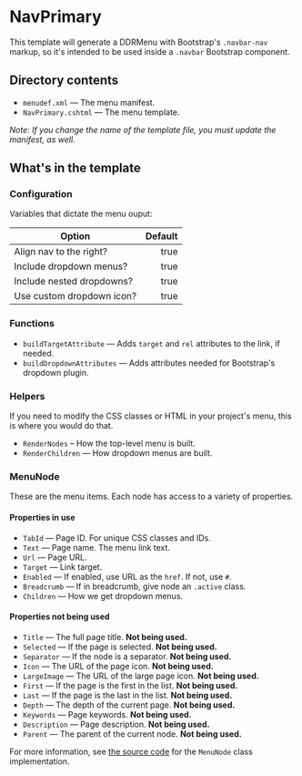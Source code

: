 # NavPrimary

This template will generate a DDRMenu with Bootstrap's `.navbar-nav` markup, so it's intended to be used inside a `.navbar` Bootstrap component.

## Directory contents

- `menudef.xml` — The menu manifest.
- `NavPrimary.cshtml` — The menu template.

_Note: If you change the name of the template file, you must update the manifest, as well._

## What's in the template

### Configuration

Variables that dictate the menu ouput:

| Option                    | Default |
| ------------------------- | ------: |
| Align nav to the right?   |    true |
| Include dropdown menus?   |    true |
| Include nested dropdowns? |    true |
| Use custom dropdown icon? |    true |

### Functions

- `buildTargetAttribute` — Adds `target` and `rel` attributes to the link, if needed.
- `buildDropdownAttributes` — Adds attributes needed for Bootstrap's dropdown plugin.

### Helpers

If you need to modify the CSS classes or HTML in your project's menu, this is where you would do that.

- `RenderNodes` – How the top-level menu is built.
- `RenderChildren` — How dropdown menus are built.

### MenuNode

These are the menu items. Each node has access to a variety of properties.

#### Properties in use

- `TabId` — Page ID. For unique CSS classes and IDs.
- `Text` — Page name. The menu link text.
- `Url` — Page URL.
- `Target` — Link target.
- `Enabled` — If enabled, use URL as the `href`. If not, use `#`.
- `Breadcrumb` — If in breadcrumb, give node an `.active` class.
- `Children` — How we get dropdown menus.

#### Properties not being used

- `Title` — The full page title. **Not being used.**
- `Selected` — If the page is selected. **Not being used.**
- `Separator` — If the node is a separator. **Not being used.**
- `Icon` — The URL of the page icon. **Not being used.**
- `LargeImage` — The URL of the large page icon. **Not being used.**
- `First` — If the page is the first in the list. **Not being used.**
- `Last` — If the page is the last in the list. **Not being used.**
- `Depth` — The depth of the current page. **Not being used.**
- `Keywords` — Page keywords. **Not being used.**
- `Description` — Page description. **Not being used.**
- `Parent` — The parent of the current node. **Not being used.**

For more information, see [the source code](https://github.com/dnnsoftware/Dnn.Platform/blob/development/DNN%20Platform/Modules/DDRMenu/MenuNode.cs#L14) for the `MenuNode` class implementation.

